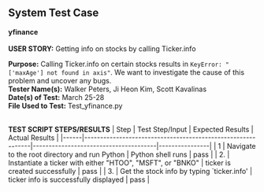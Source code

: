 ## System Test Case
**yfinance**<br><br>
**USER STORY:** Getting info on stocks by calling Ticker.info

**Purpose:** Calling Ticker.info on certain stocks results in `KeyError: "['maxAge'] not found in axis"`. We want to investigate the cause of this problem and uncover any bugs.<br>
**Tester Name(s):** Walker Peters, Ji Heon Kim, Scott Kavalinas<br>
**Date(s) of Test:** March 25-28<br>
**File Used to Test:** Test_yfinance.py<br><br>

**TEST SCRIPT STEPS/RESULTS**
| Step | Test Step/Input                                             | Expected Results                      | Actual Results |
|------|-------------------------------------------------------------|---------------------------------------|----------------|
| 1    | Navigate to the root directory and run Python               | Python shell runs                     | pass           |
| 2.   | Instantiate a ticker with either "HTOO", "MSFT", or "BNKO"  | ticker is created successfully        | pass           |
| 3.   | Get the stock info by typing `ticker.info'                  | ticker info is successfully displayed | pass           |
